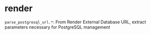 # render

`parse_postgresql_url.*`: From Render External Database URL, extract parameters necessary for PostgreSQL management